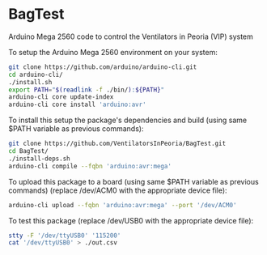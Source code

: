 # BagTest

Arduino Mega 2560 code to control the Ventilators in Peoria (VIP) system

To setup the Arduino Mega 2560 environment on your system:

```bash
git clone https://github.com/arduino/arduino-cli.git
cd arduino-cli/
./install.sh
export PATH="$(readlink -f ./bin/):${PATH}"
arduino-cli core update-index
arduino-cli core install 'arduino:avr'
```

 To install this setup the package's dependencies and build (using same $PATH variable as previous commands):

```bash
git clone https://github.com/VentilatorsInPeoria/BagTest.git
cd BagTest/
./install-deps.sh
arduino-cli compile --fqbn 'arduino:avr:mega'
```

To upload this package to a board (using same $PATH variable as previous commands) (replace /dev/ACM0 with the appropriate device file):

```bash
arduino-cli upload --fqbn 'arduino:avr:mega' --port '/dev/ACM0'
```

To test this package (replace /dev/USB0 with the appropriate device file):

```bash
stty -F '/dev/ttyUSB0' '115200'
cat '/dev/ttyUSB0' > ./out.csv
```
